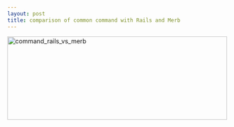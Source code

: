 ```yaml
---
layout: post
title: comparison of common command with Rails and Merb
---
```


<a href="http://www.flickr.com/photos/raecoo/4076817294/" title="Flickr 上 Raecoo 的 command_rails_vs_merb"><img src="http://farm3.static.flickr.com/2553/4076817294_b2c49cb73a.jpg" width="500" height="191" alt="command_rails_vs_merb" /></a>
